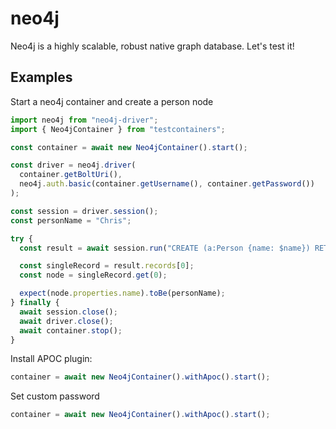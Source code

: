 # neo4j

Neo4j is a highly scalable, robust native graph database.
Let's test it!

## Examples

Start a neo4j container and create a person node

```typescript
import neo4j from "neo4j-driver";
import { Neo4jContainer } from "testcontainers";

const container = await new Neo4jContainer().start();

const driver = neo4j.driver(
  container.getBoltUri(),
  neo4j.auth.basic(container.getUsername(), container.getPassword())
);

const session = driver.session();
const personName = "Chris";

try {
  const result = await session.run("CREATE (a:Person {name: $name}) RETURN a", { name: personName });

  const singleRecord = result.records[0];
  const node = singleRecord.get(0);

  expect(node.properties.name).toBe(personName);
} finally {
  await session.close();
  await driver.close();
  await container.stop();
}
```

Install APOC plugin:

```typescript
container = await new Neo4jContainer().withApoc().start();
  ```

Set custom password

```typescript
container = await new Neo4jContainer().withApoc().start();
  ```
